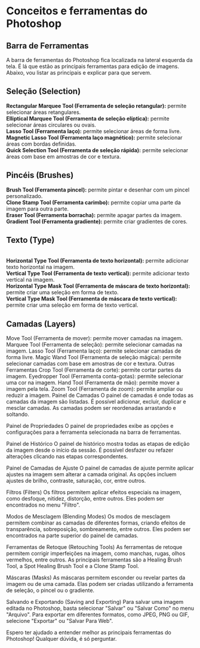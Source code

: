 # Conceitos e ferramentas do Photoshop

## Barra de Ferramentas
A barra de ferramentas do Photoshop fica localizada na lateral esquerda da tela. É lá que estão as principais ferramentas para edição de imagens. Abaixo, vou listar as principais e explicar para que servem.

## Seleção (Selection)
<b>Rectangular Marquee Tool (Ferramenta de seleção retangular):</b> permite selecionar áreas retangulares.
<br>
<b>Elliptical Marquee Tool (Ferramenta de seleção elíptica):</b> permite selecionar áreas circulares ou ovais.
<br>
<b>Lasso Tool (Ferramenta laço):</b> permite selecionar áreas de forma livre.
<br>
<b>Magnetic Lasso Tool (Ferramenta laço magnético):</b> permite selecionar áreas com bordas definidas.
<br>
<b>Quick Selection Tool (Ferramenta de seleção rápida):</b> permite selecionar áreas com base em amostras de cor e textura.
<br>

## Pincéis (Brushes)
<b>Brush Tool (Ferramenta pincel):</b> permite pintar e desenhar com um pincel personalizado.
<br>
<b>Clone Stamp Tool (Ferramenta carimbo):</b> permite copiar uma parte da imagem para outra parte.
<br>
<b>Eraser Tool (Ferramenta borracha):</b> permite apagar partes da imagem.
<br>
<b>Gradient Tool (Ferramenta gradiente):</b> permite criar gradientes de cores.
<br>

## Texto (Type)
<br>
<b>Horizontal Type Tool (Ferramenta de texto horizontal):</b> permite adicionar texto horizontal na imagem.
<br>
<b>Vertical Type Tool (Ferramenta de texto vertical):</b> permite adicionar texto vertical na imagem.
<br>
<b>Horizontal Type Mask Tool (Ferramenta de máscara de texto horizontal):</b> permite criar uma seleção em forma de texto.
<br>
<b>Vertical Type Mask Tool (Ferramenta de máscara de texto vertical):</b> permite criar uma seleção em forma de texto vertical.
<br>

## Camadas (Layers)
Move Tool (Ferramenta de mover): permite mover camadas na imagem.
Marquee Tool (Ferramenta de seleção): permite selecionar camadas na imagem.
Lasso Tool (Ferramenta laço): permite selecionar camadas de forma livre.
Magic Wand Tool (Ferramenta de seleção mágica): permite selecionar camadas com base em amostras de cor e textura.
Outras Ferramentas
Crop Tool (Ferramenta de corte): permite cortar partes da imagem.
Eyedropper Tool (Ferramenta conta-gotas): permite selecionar uma cor na imagem.
Hand Tool (Ferramenta de mão): permite mover a imagem pela tela.
Zoom Tool (Ferramenta de zoom): permite ampliar ou reduzir a imagem.
Painel de Camadas
O painel de camadas é onde todas as camadas da imagem são listadas. É possível adicionar, excluir, duplicar e mesclar camadas. As camadas podem ser reordenadas arrastando e soltando.

Painel de Propriedades
O painel de propriedades exibe as opções e configurações para a ferramenta selecionada na barra de ferramentas.

Painel de Histórico
O painel de histórico mostra todas as etapas de edição da imagem desde o início da sessão. É possível desfazer ou refazer alterações clicando nas etapas correspondentes.

Painel de Camadas de Ajuste
O painel de camadas de ajuste permite aplicar ajustes na imagem sem alterar a camada original. As opções incluem ajustes de brilho, contraste, saturação, cor, entre outros.

Filtros (Filters)
Os filtros permitem aplicar efeitos especiais na imagem, como desfoque, nitidez, distorção, entre outros. Eles podem ser encontrados no menu "Filtro".

Modos de Mesclagem (Blending Modes)
Os modos de mesclagem permitem combinar as camadas de diferentes formas, criando efeitos de transparência, sobreposição, sombreamento, entre outros. Eles podem ser encontrados na parte superior do painel de camadas.

Ferramentas de Retoque (Retouching Tools)
As ferramentas de retoque permitem corrigir imperfeições na imagem, como manchas, rugas, olhos vermelhos, entre outros. As principais ferramentas são a Healing Brush Tool, a Spot Healing Brush Tool e a Clone Stamp Tool.

Máscaras (Masks)
As máscaras permitem esconder ou revelar partes da imagem ou de uma camada. Elas podem ser criadas utilizando a ferramenta de seleção, o pincel ou o gradiente.

Salvando e Exportando (Saving and Exporting)
Para salvar uma imagem editada no Photoshop, basta selecionar "Salvar" ou "Salvar Como" no menu "Arquivo". Para exportar em diferentes formatos, como JPEG, PNG ou GIF, selecione "Exportar" ou "Salvar Para Web".

Espero ter ajudado a entender melhor as principais ferramentas do Photoshop! Qualquer dúvida, é só perguntar.